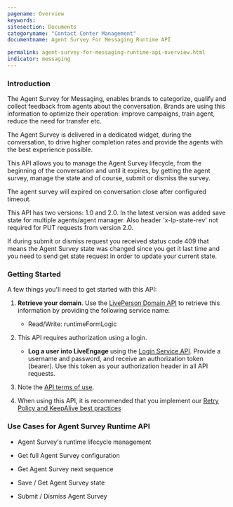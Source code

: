 ```yaml
---
pagename: Overview
keywords:
sitesection: Documents
categoryname: "Contact Center Management"
documentname: Agent Survey For Messaging Runtime API 

permalink: agent-survey-for-messaging-runtime-api-overview.html
indicator: messaging
---
```

### Introduction

The Agent Survey for Messaging, enables brands to categorize, qualify and collect feedback from agents about the conversation. Brands are using this information to optimize their operation: improve campaigns, train agent, reduce the need for transfer etc.

The Agent Survey is delivered in a dedicated widget, during the conversation, to drive higher completion rates and provide the agents with the best experience possible.

This API allows you to manage the Agent Survey lifecycle, from the beginning of the conversation and until it expires, by getting the agent survey, manage the state and of course, submit or dismiss the survey.

The agent survey will expired on conversation close after configured timeout.

This API has two versions: 1.0 and 2.0. In the latest version was added  save state for multiple agents/agent manager. Also header 'x-lp-state-rev' not required for PUT requests from version 2.0.

If during submit or dismiss request you received status code 409 that means the Agent Survey state was changed since you get it last time and you need to send get state request in order to update your current state.

### Getting Started

A few things you'll need to get started with this API:

1. **Retrieve your domain**. Use the [LivePerson Domain API](agent-domain-domain-api.html) to retrieve this information by providing the following service name:

	* Read/Write: runtimeFormLogic

2. This API requires authorization using a login.

	* **Log a user into LiveEngage** using the [Login Service API](login-getting-started.html). Provide a username and password, and receive an authorization token (bearer). Use this token as your authorization header in all API requests.

3. Note the [API terms of use](https://www.liveperson.com/policies/apitou).

4. When using this API, it is recommended that you implement our [Retry Policy and KeepAlive best practices](guides-retry-policy.html)

### Use Cases for Agent Survey Runtime API

* Agent Survey's runtime lifecycle management

* Get full Agent Survey configuration

* Get Agent Survey next sequence

* Save / Get Agent Survey state

* Submit / Dismiss Agent Survey